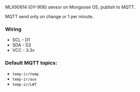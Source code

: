 MLX90614 (GY-906) sensor on Mongoose OS, publish to MQTT.

MQTT send only on change or 1 per minute.

### Wiring
- SCL - D1
- SDA - D2
- VCC - 3.3v

### Default MQTT topics:
- `temp-ir/temp`
- `temp-ir/aux`
- `temp-ir/LWT`
